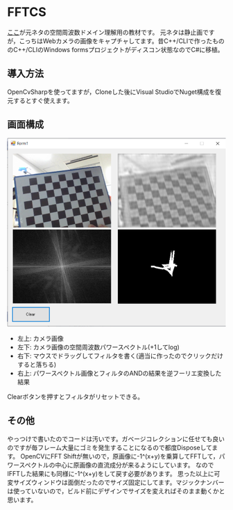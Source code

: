 # FFTCS

[ここ](https://www.youtube.com/watch?v=qB0cffZpw-A)が元ネタの空間周波数ドメイン理解用の教材です。
元ネタは静止画ですが，こっちはWebカメラの画像をキャプチャしてます。昔C++/CLIで作ったもののC++/CLIのWindows formsプロジェクトがディスコン状態なのでC#に移植。

## 導入方法

OpenCvSharpを使ってますが，Cloneした後にVisual StudioでNuget構成を復元するとすぐ使えます。

## 画面構成

![](https://github.com/eiichiromomma/FFTCS/blob/master/sample.png)

* 左上: カメラ画像
* 左下: カメラ画像の空間周波数パワースペクトル(+1してlog)
* 右下: マウスでドラッグしてフィルタを書く(適当に作ったのでクリックだけすると落ちる)
* 右上: パワースペクトル画像とフィルタのANDの結果を逆フーリエ変換した結果

Clearボタンを押すとフィルタがリセットできる。

## その他

やっつけで書いたのでコードは汚いです。ガベージコレクションに任せても良いのですが毎フレーム大量にゴミを発生することになるので都度Disposeしてます。
OpenCVにFFT Shiftが無いので，原画像に-1^(x+y)を乗算してFFTして，パワースペクトルの中心に原画像の直流成分が来るようにしています。
なのでIFFTした結果にも同様に-1^(x+y)をして戻す必要があります。
思った以上に可変サイズウィンドウは面倒だったのでサイズ固定にしてます。マジックナンバーは使っていないので，ビルド前にデザインでサイズを変えればそのまま動くかと思います。

